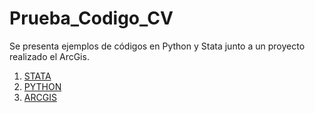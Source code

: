 # Prueba_Codigo_CV

Se presenta ejemplos de códigos en Python y Stata junto a un proyecto realizado el ArcGis.

1. [STATA](https://github.com/dest18/Prueba_Codigo_CV/tree/main/Stata/Proyecto%20Aglomeraci%C3%B3n%20Empresarial%20e%20Intensidad%20Tecnol%C3%B3gica)
2. [PYTHON](https://github.com/dest18/Prueba_Codigo_CV/tree/main/Python)
3. [ARCGIS](https://github.com/dest18/Prueba_Codigo_CV/tree/main/ArcGis)
